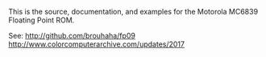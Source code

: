 This is the source, documentation, and examples for the Motorola
MC6839 Floating Point ROM.

See:
http://github.com/brouhaha/fp09
http://www.colorcomputerarchive.com/updates/2017
